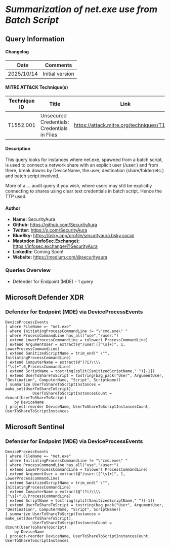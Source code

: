 # *Summarization of net.exe use from Batch Script*

## Query Information

#### Changelog

| Date | Comments |
|---|---|
| 2025/10/14 | Initial version |

#### MITRE ATT&CK Technique(s)

| Technique ID | Title    | Link    |
| ---  | --- | --- |
| T1552.001 | Unsecured Credentials: Credentials in Files | https://attack.mitre.org/techniques/T1552/ |

#### Description

This query looks for instances where net.exe, spawned from a batch script, is used to connect a network share with an explicit user (/user:) and from there, break downs by DeviceName, the user, destination (share/folder/etc.) and batch script involved.

More of a ... audit query if you wish, where users may still be explicitly connecting to shares using clear text credentials in batch script. Hence the TTP used.

#### Author <Optional>
- **Name:** SecurityAura
- **Github:** https://github.com/SecurityAura
- **Twitter:** https://x.com/SecurityAura
- **BlueSky:** https://bsky.app/profile/securityaura.bsky.social
- **Mastodon (InfoSec.Exchange):** https://infosec.exchange/@SecurityAura
- **LinkedIn:** Coming Soon!
- **Website:** https://medium.com/@securityaura

### Queries Overview ###

- Defender for Endpoint (MDE) - 1 query

## Microsoft Defender XDR ##
### Defender for Endpoint (MDE) via DeviceProcessEvents ###
```KQL
DeviceProcessEvents
| where FileName =~ "net.exe"
| where InitiatingProcessCommandLine != "\"cmd.exe\" "
| where ProcessCommandLine has_all("use","/user:")
| extend LowerProcessCommandLine = tolower( ProcessCommandLine)
| extend ArgumentUser = extract(@"/user:([^\s]+)", 1, LowerProcessCommandLine)
| extend SanitizedScriptName = trim_end(" \"", InitiatingProcessCommandLine)
| extend ComputerName = extract(@"(?i)\\\\[^\s]+",0,ProcessCommandLine)
| extend ScriptName = tostring(split(SanitizedScriptName," ")[-1])
| extend UserToShareToScript = tostring(bag_pack("User", ArgumentUser, "Destination", ComputerName, "Script", ScriptName))
| summarize UserToShareToScriptInstances = make_set(UserToShareToScript),
            UserToShareToScriptInstancesCount = dcount(UserToShareToScript)
    by DeviceName
| project-reorder DeviceName, UserToShareToScriptInstancesCount, UserToShareToScriptInstances
```
## Microsoft Sentinel ##
### Defender for Endpoint (MDE) via DeviceProcessEvents ###
```KQL
DeviceProcessEvents
| where FileName =~ "net.exe"
| where InitiatingProcessCommandLine != "\"cmd.exe\" "
| where ProcessCommandLine has_all("use","/user:")
| extend LowerProcessCommandLine = tolower( ProcessCommandLine)
| extend ArgumentUser = extract(@"/user:([^\s]+)", 1, LowerProcessCommandLine)
| extend SanitizedScriptName = trim_end(" \"", InitiatingProcessCommandLine)
| extend ComputerName = extract(@"(?i)\\\\[^\s]+",0,ProcessCommandLine)
| extend ScriptName = tostring(split(SanitizedScriptName," ")[-1])
| extend UserToShareToScript = tostring(bag_pack("User", ArgumentUser, "Destination", ComputerName, "Script", ScriptName))
| summarize UserToShareToScriptInstances = make_set(UserToShareToScript),
            UserToShareToScriptInstancesCount = dcount(UserToShareToScript)
    by DeviceName
| project-reorder DeviceName, UserToShareToScriptInstancesCount, UserToShareToScriptInstances
```
